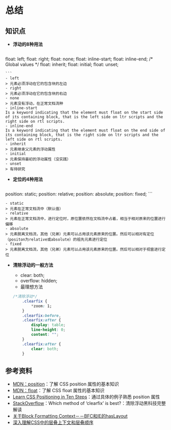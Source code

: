 # 总结

## 知识点
- __浮动的8种用法__

    ```css
float: left;
float: right;
float: none;
float: inline-start;
float: inline-end;
/* Global values */
float: inherit;
float: initial;
float: unset;

    ```
    - left
    > 元素必须浮动在它的包含块的左边
    - right
    > 元素必须浮动在它的包含块的右边
    - none
    > 元素没有浮动，在正常文档流种
    - inline-start
    Is a keyword indicating that the element must float on the start side of its containing block, that is the left side on ltr scripts and the right side on rtl scripts.
    - inline-end
    Is a keyword indicating that the element must float on the end side of its containing block, that is the right side on ltr scripts and the left side on rtl scripts.
    - inherit
    > 元素继承父元素的浮动属性
    - initial
    > 元素保持最初的浮动属性（没实践）
    - unset
    > 有待研究
- __定位的4种用法__

    ```css
position: static;
position: relative;
position: absolute;
position: fixed;
    ```

    - static
    > 元素在正常文档流中（默认值）
    - relative
    > 元素在正常文档流中，进行定位时，原位置依然在文档流中占着，相当于相对原来的位置进行偏移
    - absolute
    > 元素脱离文档流，其他（兄弟）元素可以占用该元素原来的位置。然后可以相对有定位（positon为relative或absolute）的祖先元素进行定位
    - fixed
    > 元素脱离文档流，其他（兄弟）元素可以占用该元素原来的位置。然后可以相对于视窗进行定位
- __清除浮动的一般方法__
    - clear: both;
    - overflow: hidden;
    - 最理想方法

    ```css
    /*清除浮动*/
        .clearfix {
            *zoom: 1;
        }
        .clearfix:before,
        .clearfix:after {
            display: table;
            line-height: 0;
            content: "";
        }
        .clearfix:after {
            clear: both;
        }
    ```

## 参考资料
- [MDN：position](https://developer.mozilla.org/zh-CN/docs/Web/CSS/position)：了解 CSS position 属性的基本知识
- [MDN：float](https://developer.mozilla.org/en-US/docs/Web/CSS/float)：了解 CSS float 属性的基本知识
- [Learn CSS Positioning in Ten Steps](http://www.barelyfitz.com/screencast/html-training/css/positioning/)：通过具体的例子熟悉 position 属性
- [StackOverflow](http://stackoverflow.com/questions/211383/which-method-of-clearfix-is-best)：Which method of ‘clearfix’ is best?：清除浮动黑科技完整解读
- [关于Block Formatting Context－－BFC和IE的hasLayout](http://www.cnblogs.com/pigtail/archive/2013/01/23/2871627.html)
- [深入理解CSS中的层叠上下文和层叠顺序](http://www.zhangxinxu.com/wordpress/2016/01/understand-css-stacking-context-order-z-index/)
